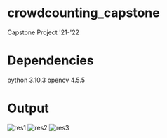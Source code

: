 # crowdcounting_capstone
Capstone Project '21-'22

# Dependencies
python 3.10.3
opencv 4.5.5

# Output
![res1](https://user-images.githubusercontent.com/94462842/159771269-d9fcabd6-8928-4681-88e7-0192dea91ff2.PNG)
![res2](https://user-images.githubusercontent.com/94462842/159771279-d3f1ebd1-07b4-490a-9dbf-25abb83c38b8.PNG)
![res3](https://user-images.githubusercontent.com/94462842/159771285-2a8c24ab-8999-4c99-8b31-bd4bb6691f0d.PNG)
